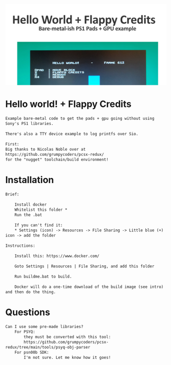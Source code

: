 
![](social_card_PNG.png)


# Hello world! + Flappy Credits
	
	Example bare-metal code to get the pads + gpu going without using Sony's PS1 libraries.

	There's also a TTY device example to log printfs over Sio.

	First:
	Big thanks to Nicolas Noble over at https://github.com/grumpycoders/pcsx-redux/ 
	for the "nugget" toolchain/build environment!
    
    
# Installation

	Brief:

		Install docker
		Whitelist this folder *
		Run the .bat

		If you can't find it:
		* Settings (icon) -> Resources -> File Sharing -> Little blue (+) icon -> add the folder

	Instructions:

		Install this: https://www.docker.com/

		Goto Settings | Resources | File Sharing, and add this folder

		Run buildme.bat to build.

		Docker will do a one-time download of the build image (see intro) and then do the thing.
		


# Questions


	Can I use some pre-made libraries?
		For PSYQ:
			they must be converted with this tool:	
		    https://github.com/grumpycoders/pcsx-redux/tree/main/tools/psyq-obj-parser
		For psn00b SDK:
		  	I'm not sure. Let me know how it goes!



